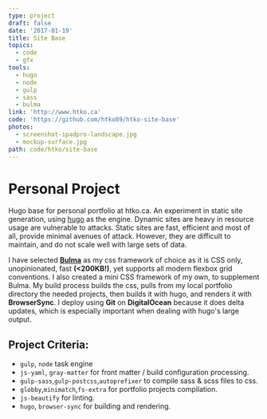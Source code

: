 ```yaml
---
type: project
draft: false
date: '2017-01-19'
title: Site Base
topics:
  - code
  - gfx
tools:
  - hugo
  - node
  - gulp
  - sass
  - bulma
link: 'http://www.htko.ca'
code: 'https://github.com/htko89/htko-site-base'
photos:
  - screenshot-ipadpro-landscape.jpg
  - mockup-surface.jpg
path: code/htko/site-base
---
```

# Personal Project
Hugo base for personal portfolio at htko.ca. An experiment in static site generation, using [hugo](http://gohugo.io/) as the engine. Dynamic sites are heavy in resource usage are vulnerable to attacks. Static sites are fast, efficient and most of all, provide minimal avenues of attack. However, they are difficult to maintain, and do not scale well with large sets of data.

I have selected [**Bulma**](http://bulma.io/) as my css framework of choice as it is CSS only, unopinionated, fast **(&lt;200KB!)**, yet supports all modern flexbox grid conventions. I also created a mini CSS framework of my own, to supplement Bulma. My build process builds the css, pulls from my local portfolio directory the needed projects, then builds it with hugo, and renders it with **BrowserSync**. I deploy using **Git** on **DigitalOcean** because it does delta updates, which is especially important when dealing with hugo's large output.

## Project Criteria:
* `gulp`, `node` task engine
* `js-yaml`, `gray-matter` for front matter / build configuration processing.
* `gulp-sass`,`gulp-postcss`,`autoprefixer` to compile sass & scss files to css.
* `globby`,`minimatch`,`fs-extra` for portfolio projects compilation.
* `js-beautify` for linting.
* `hugo`, `browser-sync` for building and rendering.
